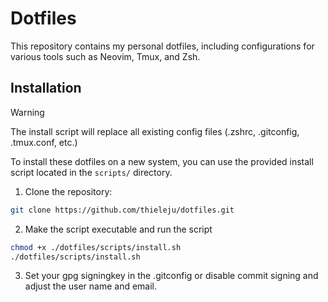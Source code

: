 # Dotfiles

This repository contains my personal dotfiles, including configurations for various tools such as Neovim, Tmux, and Zsh.

## Installation 

> [!WARNING]  
> The install script will replace all existing config files (.zshrc, .gitconfig, .tmux.conf, etc.) <br>

To install these dotfiles on a new system, you can use the provided install script located in the `scripts/` directory.

1. Clone the repository:


```bash
git clone https://github.com/thieleju/dotfiles.git
```

2. Make the script executable and run the script

```bash
chmod +x ./dotfiles/scripts/install.sh
./dotfiles/scripts/install.sh
```

3. Set your gpg signingkey in the .gitconfig or disable commit signing and adjust the user name and email.

